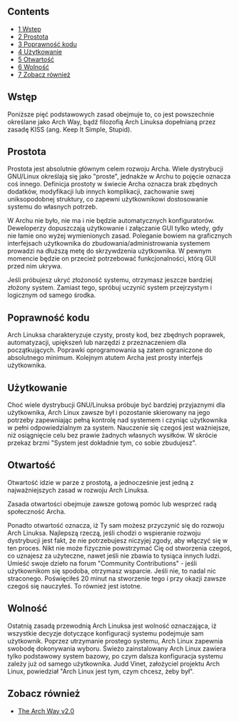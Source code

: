 ## Contents

*   [1 Wstęp](#Wst.C4.99p)
*   [2 Prostota](#Prostota)
*   [3 Poprawność kodu](#Poprawno.C5.9B.C4.87_kodu)
*   [4 Użytkowanie](#U.C5.BCytkowanie)
*   [5 Otwartość](#Otwarto.C5.9B.C4.87)
*   [6 Wolność](#Wolno.C5.9B.C4.87)
*   [7 Zobacz również](#Zobacz_r.C3.B3wnie.C5.BC)

## Wstęp

Poniższe pięć podstawowych zasad obejmuje to, co jest powszechnie określane jako Arch Way, bądź filozofią Arch Linuksa dopełnianą przez zasadę KISS (ang. Keep It Simple, Stupid).

## Prostota

Prostota jest absolutnie głównym celem rozwoju Archa. Wiele dystrybucji GNU/Linux określają się jako "proste", jednakże w Archu to pojęcie oznacza coś innego. Definicja prostoty w świecie Archa oznacza brak zbędnych dodatków, modyfikacji lub innych komplikacji, zachowanie swej uniksopodobnej struktury, co zapewni użytkownikowi dostosowanie systemu do własnych potrzeb.

W Archu nie było, nie ma i nie będzie automatycznych konfiguratorów. Deweloperzy dopuszczają użytkowanie i załączanie GUI tylko wtedy, gdy nie łamie ono wyżej wymienionych zasad. Poleganie bowiem na graficznych interfejsach użytkownika do zbudowania/administrowania systemem prowadzi na dłuższą metę do skrzywdzenia użytkownika. W pewnym momencie będzie on przecież potrzebować funkcjonalności, którą GUI przed nim ukrywa.

Jeśli próbujesz ukryć złożoność systemu, otrzymasz jeszcze bardziej złożony system. Zamiast tego, spróbuj uczynić system przejrzystym i logicznym od samego środka.

## Poprawność kodu

Arch Linuksa charakteryzuje czysty, prosty kod, bez zbędnych poprawek, automatyzacji, upiększeń lub narzędzi z przeznaczeniem dla początkujących. Poprawki oprogramowania są zatem ograniczone do absolutnego minimum. Kolejnym atutem Archa jest prosty interfejs użytkownika.

## Użytkowanie

Choć wiele dystrybucji GNU/Linuksa próbuje być bardziej przyjaznymi dla użytkownika, Arch Linux zawsze był i pozostanie skierowany na jego potrzeby zapewniając pełną kontrolę nad systemem i czyniąc użytkownika w pełni odpowiedzialnym za system. Nauczenie się czegoś jest ważniejsze, niż osiągnięcie celu bez prawie żadnych własnych wysiłków. W skrócie przekaz brzmi "System jest dokładnie tym, co sobie zbudujesz".

## Otwartość

Otwartość idzie w parze z prostotą, a jednocześnie jest jedną z najważniejszych zasad w rozwoju Arch Linuksa.

Zasada otwartości obejmuje zawsze gotową pomóc lub wesprzeć radą społeczność Archa.

Ponadto otwartość oznacza, iż Ty sam możesz przyczynić się do rozwoju Arch Linuksa. Najlepszą rzeczą, jeśli chodzi o wspieranie rozwoju dystrybucji jest fakt, że nie potrzebujesz niczyjej zgody, aby włączyć się w ten proces. Nikt nie może fizycznie powstrzymać Cię od stworzenia czegoś, co uznajesz za użyteczne, nawet jeśli nie zbawia to tysiąca innych ludzi. Umieść swoje dzieło na forum "Community Contributions" - jeśli użytkownikom się spodoba, otrzymasz wsparcie. Jeśli nie, to nadal nic straconego. Poświęciłeś 20 minut na stworzenie tego i przy okazji zawsze czegoś się nauczyłeś. To również jest istotne.

## Wolność

Ostatnią zasadą przewodnią Arch Linuksa jest wolność oznaczająca, iż wszystkie decyzje dotyczące konfiguracji systemu podejmuje sam użytkownik. Poprzez utrzymanie prostego systemu, Arch Linux zapewnia swobodę dokonywania wyboru. Świeżo zainstalowany Arch Linux zawiera tylko podstawowy system bazowy, po czym dalsza konfiguracja systemu zależy już od samego użytkownika. Judd Vinet, założyciel projektu Arch Linux, powiedział "Arch Linux jest tym, czym chcesz, żeby był".

## Zobacz również

*   [The Arch Way v2.0](/index.php/The_Arch_Way_v2.0 "The Arch Way v2.0")